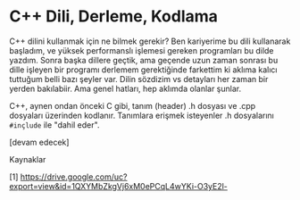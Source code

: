 # C++ Dili, Derleme, Kodlama

C++ dilini kullanmak için ne bilmek gerekir? Ben kariyerime bu dili
kullanarak başladım, ve yüksek performanslı işlemesi gereken
programları bu dilde yazdım. Sonra başka dillere geçtik, ama geçende
uzun zaman sonrası bu dille işleyen bir programı derlemem gerektiğinde
farkettim ki aklıma kalıcı tuttuğum belli bazı şeyler var. Dilin
sözdizim vs detayları her zaman bir yerden bakılabiir. Ama genel
hatları, hep aklımda olanlar şunlar.

C++, aynen ondan önceki C gibi, tanım (header) .h dosyası ve .cpp
dosyaları üzerinden kodlanır. Tanımlara erişmek isteyenler .h
dosyalarını `#inçlude` ile "dahil eder".



[devam edecek]

Kaynaklar

[1] https://drive.google.com/uc?export=view&id=1QXYMbZkgVj6xM0ePCqL4wYKi-O3yE2l-


